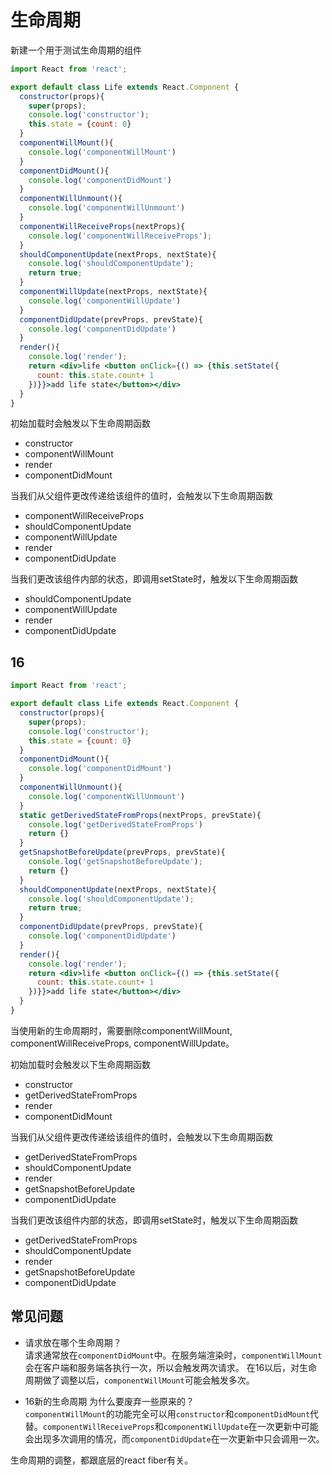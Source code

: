 # 生命周期
新建一个用于测试生命周期的组件
```jsx
import React from 'react';

export default class Life extends React.Component {
  constructor(props){
    super(props);
    console.log('constructor');
    this.state = {count: 0}
  }
  componentWillMount(){
    console.log('componentWillMount')
  }
  componentDidMount(){
    console.log('componentDidMount')
  }
  componentWillUnmount(){
    console.log('componentWillUnmount')
  }
  componentWillReceiveProps(nextProps){
    console.log('componentWillReceiveProps');
  }
  shouldComponentUpdate(nextProps, nextState){
    console.log('shouldComponentUpdate');
    return true;
  }
  componentWillUpdate(nextProps, nextState){
    console.log('componentWillUpdate')
  }
  componentDidUpdate(prevProps, prevState){
    console.log('componentDidUpdate')
  }
  render(){
    console.log('render');
    return <div>life <button onClick={() => {this.setState({
      count: this.state.count+ 1
    })}}>add life state</button></div>
  }
}
```
初始加载时会触发以下生命周期函数
* constructor
* componentWillMount
* render
* componentDidMount

当我们从父组件更改传递给该组件的值时，会触发以下生命周期函数
* componentWillReceiveProps
* shouldComponentUpdate
* componentWillUpdate
* render
* componentDidUpdate

当我们更改该组件内部的状态，即调用setState时，触发以下生命周期函数
* shouldComponentUpdate
* componentWillUpdate
* render
* componentDidUpdate

## 16
```jsx
import React from 'react';

export default class Life extends React.Component {
  constructor(props){
    super(props);
    console.log('constructor');
    this.state = {count: 0}
  }
  componentDidMount(){
    console.log('componentDidMount')
  }
  componentWillUnmount(){
    console.log('componentWillUnmount')
  }
  static getDerivedStateFromProps(nextProps, prevState){
    console.log('getDerivedStateFromProps')
    return {}
  }
  getSnapshotBeforeUpdate(prevProps, prevState){
    console.log('getSnapshotBeforeUpdate');
    return {}
  }
  shouldComponentUpdate(nextProps, nextState){
    console.log('shouldComponentUpdate');
    return true;
  }
  componentDidUpdate(prevProps, prevState){
    console.log('componentDidUpdate')
  }
  render(){
    console.log('render');
    return <div>life <button onClick={() => {this.setState({
      count: this.state.count+ 1
    })}}>add life state</button></div>
  }
}
```
当使用新的生命周期时，需要删除componentWillMount, componentWillReceiveProps, componentWillUpdate。  

初始加载时会触发以下生命周期函数
* constructor
* getDerivedStateFromProps
* render
* componentDidMount

当我们从父组件更改传递给该组件的值时，会触发以下生命周期函数
* getDerivedStateFromProps
* shouldComponentUpdate
* render
* getSnapshotBeforeUpdate
* componentDidUpdate

当我们更改该组件内部的状态，即调用setState时，触发以下生命周期函数
* getDerivedStateFromProps
* shouldComponentUpdate
* render
* getSnapshotBeforeUpdate
* componentDidUpdate

## 常见问题
* 请求放在哪个生命周期？  
请求通常放在`componentDidMount`中。在服务端渲染时，`componentWillMount`会在客户端和服务端各执行一次，所以会触发两次请求。
在16以后，对生命周期做了调整以后，`componentWillMount`可能会触发多次。

* 16新的生命周期 为什么要废弃一些原来的？  
`componentWillMount`的功能完全可以用`constructor`和`componentDidMount`代替。`componentWillReceiveProps`和`componentWillUpdate`在一次更新中可能会出现多次调用的情况，而`componentDidUpdate`在一次更新中只会调用一次。

生命周期的调整，都跟底层的react fiber有关。